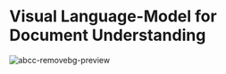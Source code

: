 # Visual Language-Model for Document Understanding


![abcc-removebg-preview](https://github.com/user-attachments/assets/ea1d93e7-0f19-46b4-8c89-89be57716d0c)
